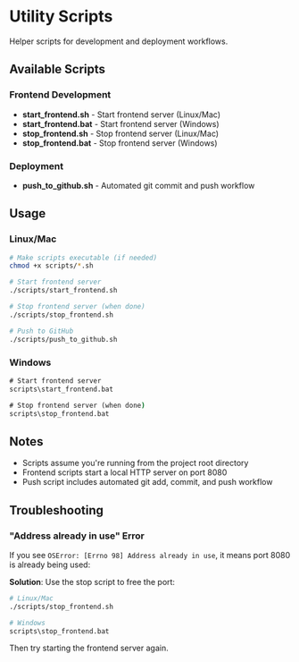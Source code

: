 # Utility Scripts

Helper scripts for development and deployment workflows.

## Available Scripts

### Frontend Development
- **start_frontend.sh** - Start frontend server (Linux/Mac)
- **start_frontend.bat** - Start frontend server (Windows)
- **stop_frontend.sh** - Stop frontend server (Linux/Mac)
- **stop_frontend.bat** - Stop frontend server (Windows)

### Deployment
- **push_to_github.sh** - Automated git commit and push workflow

## Usage

### Linux/Mac
```bash
# Make scripts executable (if needed)
chmod +x scripts/*.sh

# Start frontend server
./scripts/start_frontend.sh

# Stop frontend server (when done)
./scripts/stop_frontend.sh

# Push to GitHub
./scripts/push_to_github.sh
```

### Windows
```cmd
# Start frontend server
scripts\start_frontend.bat

# Stop frontend server (when done)
scripts\stop_frontend.bat
```

## Notes

- Scripts assume you're running from the project root directory
- Frontend scripts start a local HTTP server on port 8080
- Push script includes automated git add, commit, and push workflow

## Troubleshooting

### "Address already in use" Error

If you see `OSError: [Errno 98] Address already in use`, it means port 8080 is already being used:

**Solution**: Use the stop script to free the port:
```bash
# Linux/Mac
./scripts/stop_frontend.sh

# Windows
scripts\stop_frontend.bat
```

Then try starting the frontend server again.
